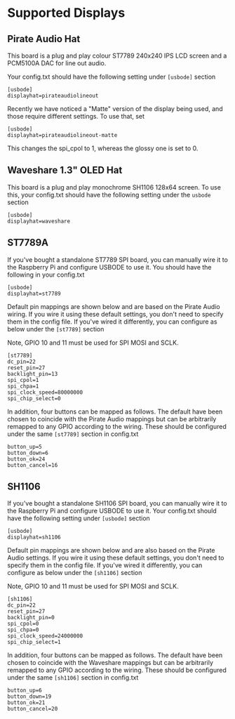 # Supported Displays

## Pirate Audio Hat
This board is a plug and play colour ST7789 240x240 IPS LCD screen and a PCM5100A DAC for line out audio.

Your config.txt should have the following setting under `[usbode]` section

```
[usbode]
displayhat=pirateaudiolineout
```

Recently we have noticed a "Matte" version of the display being used, and those require different settings. To use that, set 

```
[usbode]
displayhat=pirateaudiolineout-matte
```

This changes the spi_cpol to 1, whereas the glossy one is set to 0.

## Waveshare 1.3" OLED Hat
This board is a plug and play monochrome SH1106 128x64 screen. To use this, your config.txt should have the following setting under the `usbode` section

```
[usbode]
displayhat=waveshare
```

## ST7789A
If you've bought a standalone ST7789 SPI board, you can manually wire it to the Raspberry Pi and configure USBODE to use it. You should have the following in your config.txt

```
[usbode]
displayhat=st7789
```

Default pin mappings are shown below and are based on the Pirate Audio wiring. If you wire it using these default settings, you don't need to specify them in the config file. If you've wired it differently, you can configure as below under the `[st7789]` section

Note, GPIO 10 and 11 must be used for SPI MOSI and SCLK. 

```
[st7789]
dc_pin=22
reset_pin=27
backlight_pin=13
spi_cpol=1
spi_chpa=1
spi_clock_speed=80000000
spi_chip_select=0
```

In addition, four buttons can be mapped as follows. The default have been chosen to coincide with the Pirate Audio mappings but can be arbitrarily remapped to any GPIO according to the wiring. These should be configured under the same `[st7789]` section in config.txt

```
button_up=5
button_down=6
button_ok=24
button_cancel=16
```

## SH1106
If you've bought a standalone SH1106 SPI board, you can manually wire it to the Raspberry Pi and configure USBODE to use it.  Your config.txt should have the following setting under `[usbode]` section

```
[usbode]
displayhat=sh1106
```

Default pin mappings are shown below and are also based on the Pirate Audio settings. If you wire it using these default settings, you don't need to specify them in the config file. If you've wired it differently, you can configure as below under the `[sh1106]` section

Note, GPIO 10 and 11 must be used for SPI MOSI and SCLK. 

```
[sh1106]
dc_pin=22
reset_pin=27
backlight_pin=0
spi_cpol=0
spi_chpa=0
spi_clock_speed=24000000
spi_chip_select=1
```

In addition, four buttons can be mapped as follows. The default have been chosen to coincide with the Waveshare mappings but can be arbitrarily remapped to any GPIO according to the wiring. These should be configured under the same `[sh1106]` section in config.txt

```
button_up=6
button_down=19
button_ok=21
button_cancel=20
```
